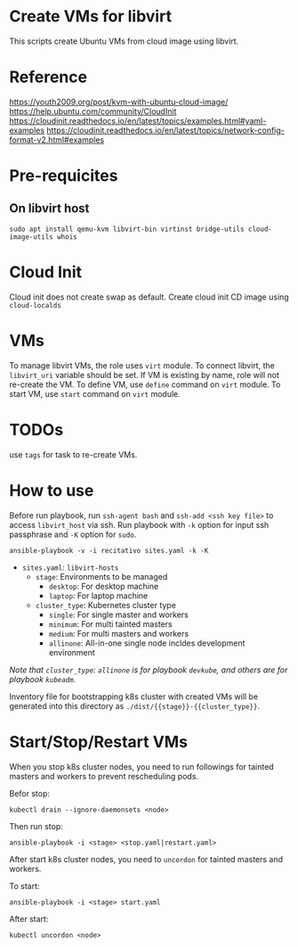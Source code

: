 Create VMs for libvirt
======================

This scripts create Ubuntu VMs from cloud image using libvirt.

# Reference
https://youth2009.org/post/kvm-with-ubuntu-cloud-image/
https://help.ubuntu.com/community/CloudInit
https://cloudinit.readthedocs.io/en/latest/topics/examples.html#yaml-examples
https://cloudinit.readthedocs.io/en/latest/topics/network-config-format-v2.html#examples

# Pre-requicites

## On libvirt host

```
sudo apt install qemu-kvm libvirt-bin virtinst bridge-utils cloud-image-utils whois
```

# Cloud Init
Cloud init does not create swap as default.
Create cloud init CD image using `cloud-localds`

# VMs
To manage libvirt VMs, the role uses `virt` module.
To connect libvirt, the `libvirt_uri` variable should be set.
If VM is existing by name, role will not re-create the VM.
To define VM, use `define` command on `virt` module.
To start VM, use `start` command on `virt` module.

# TODOs
use `tags` for task to re-create VMs.

# How to use

Before run playbook, run `ssh-agent bash` and `ssh-add <ssh key file>` to access `libvirt_host` via ssh.
Run playbook with `-k` option for input ssh passphrase and `-K` option for `sudo`.
```
ansible-playbook -v -i recitativo sites.yaml -k -K
```

* `sites.yaml`: `libvirt-hosts`
  + `stage`: Environments to be managed
    - `desktop`: For desktop machine
    - `laptop`: For laptop machine
  + `cluster_type`: Kubernetes cluster type
    - `single`: For single master and workers
    - `minimum`: For multi tainted masters
    - `medium`: For multi masters and workers
    - `allinone`: All-in-one single node incldes development environment

_Note that `cluster_type`: `allinone` is for playbook `devkube`, and others are for playbook `kubeadm`._

Inventory file for bootstrapping k8s cluster with created VMs will be generated into this directory as `./dist/{{stage}}-{{cluster_type}}`.

# Start/Stop/Restart VMs

When you stop k8s cluster nodes, you need to run followings for tainted masters and workers to prevent rescheduling pods.

Befor stop:
```
kubectl drain --ignore-daemonsets <node>
```

Then run stop:
```
ansible-playbook -i <stage> <stop.yaml|restart.yaml>
```

After start k8s cluster nodes, you need to `uncordon` for tainted masters and workers.

To start:
```
ansible-playbook -i <stage> start.yaml
```

After start:
```
kubectl uncordon <node>
```
